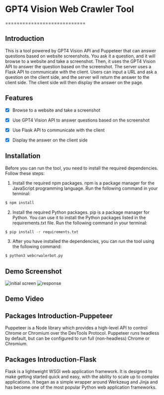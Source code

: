 
# GPT4 Vision Web Crawler Tool
============================

## Introduction
This is a tool powered by GPT4 Vision API and Puppeteer that can answer questions based on website screenshots. You ask it a question, and it will browse to a website and take a screenshot. Then, it uses the GPT4 Vision API to answer the question based on the screenshot. The server uses a Flask API to communicate with the client. Users can input a URL and ask a question on the client side, and the server will return the answer to the client side. The client side will then display the answer on the page.

## Features
- [x] Browse to a website and take a screenshot
- [x] Use GPT4 Vision API to answer questions based on the screenshot
- [x] Use Flask API to communicate with the client
- [x] Display the answer on the client side



## Installation

Before you can run the tool, you need to install the required dependencies. Follow these steps:

1. Install the required npm packages. npm is a package manager for the JavaScript programming language. Run the following command in your terminal:

```bash
$ npm install
```

2. Install the required Python packages. pip is a package manager for Python. You can use it to install the Python packages listed in the requirements.txt file. Run the following command in your terminal:

```bash
$ pip install -r requirements.txt
```

3. After you have installed the dependencies, you can run the tool using the following command:
    
```bash
$ python3 webcrwalerbot.py
```




## Demo Screenshot
![initial screen](https://github.com/jerryold/GPT4_WebcrawlingBot/assets/12774427/a1351f87-e56d-48ee-860c-4b006d3e9b96)
![response](https://github.com/jerryold/GPT4_WebcrawlingBot/assets/12774427/9d2f3c31-95b0-4e92-8f68-c76c017133c0)


## Demo Video


## Packages Introduction-Puppeteer
Puppeteer is a Node library which provides a high-level API to control Chrome or Chromium over the DevTools Protocol. Puppeteer runs headless by default, but can be configured to run full (non-headless) Chrome or Chromium. 

## Packages Introduction-Flask
Flask is a lightweight WSGI web application framework. It is designed to make getting started quick and easy, with the ability to scale up to complex applications. It began as a simple wrapper around Werkzeug and Jinja and has become one of the most popular Python web application frameworks.





